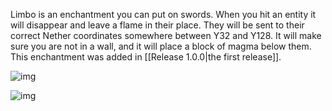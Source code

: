 
Limbo is an enchantment you can put on swords. When you hit an entity it will disappear and leave a flame in their place. They will be sent to their correct Nether coordinates somewhere between Y32 and Y128. It will make sure you are not in a wall, and it will place a block of magma below them. This enchantment was added in [[Release 1.0.0|the first release]].

![img](https://i.imgur.com/LXjca10.png)

![img](https://i.imgur.com/avpuRqT.png)